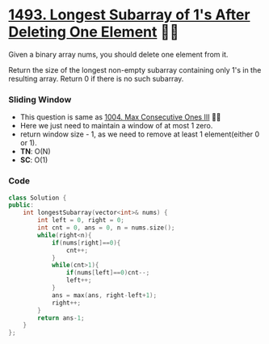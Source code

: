 # [1493. Longest Subarray of 1's After Deleting One Element](https://leetcode.com/problems/longest-subarray-of-1s-after-deleting-one-element/description/) 🌟🌟

Given a binary array nums, you should delete one element from it.

Return the size of the longest non-empty subarray containing only 1's in the resulting array. Return 0 if there is no such subarray.

### Sliding Window

-   This question is same as [1004. Max Consecutive Ones III](./1004_maxConsecutiveOnesIII.md) 🌟🌟
-   Here we just need to maintain a window of at most 1 zero.
-   return window size - 1, as we need to remove at least 1 element(either 0 or 1).
-   **TN**: O(N)
-   **SC**: O(1)

### Code

```cpp
class Solution {
public:
    int longestSubarray(vector<int>& nums) {
        int left = 0, right = 0;
        int cnt = 0, ans = 0, n = nums.size();
        while(right<n){
            if(nums[right]==0){
                cnt++;
            }
            while(cnt>1){
                if(nums[left]==0)cnt--;
                left++;
            }
            ans = max(ans, right-left+1);
            right++;
        }
        return ans-1;
    }
};
```
